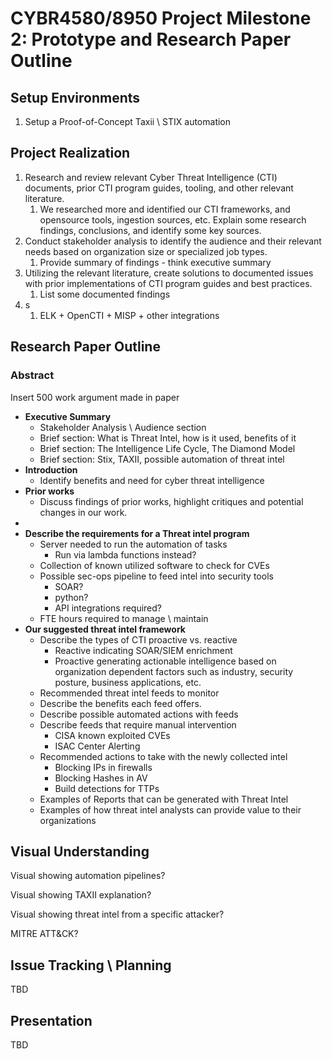 # CYBR4580/8950 Project Milestone 2: Prototype and Research Paper Outline

## Setup Environments

1. Setup a Proof-of-Concept Taxii \ STIX automation 

## Project Realization 

1. Research and review relevant Cyber Threat Intelligence (CTI) documents, prior CTI program guides, tooling, and other relevant literature.
   1. We researched more and identified our CTI frameworks, and opensource tools, ingestion sources, etc. Explain some research findings, conclusions, and identify some key sources.
2. Conduct stakeholder analysis to identify the audience and their relevant needs based on organization size or specialized job types.
   1. Provide summary of findings - think executive summary
3. Utilizing the relevant literature, create solutions to documented issues with prior implementations of CTI program guides and best practices.
   1. List some documented findings
4. s
   1. ELK + OpenCTI + MISP + other integrations

## Research Paper Outline

### Abstract

Insert 500 work argument made in paper


 - **Executive Summary**
   - Stakeholder Analysis \ Audience section 
   - Brief section: What is Threat Intel, how is it used, benefits of it
   - Brief section: The Intelligence Life Cycle, The Diamond Model
   - Brief section: Stix, TAXII, possible automation of threat intel
 - **Introduction**
   - Identify benefits and need for cyber threat intelligence
 - **Prior works**
   - Discuss findings of prior works, highlight critiques and potential changes in our work.
 - 
 - **Describe the requirements for a Threat intel program**
   - Server needed to run the automation of tasks
     - Run via lambda functions instead?  
   - Collection of known utilized software to check for CVEs
   - Possible sec-ops pipeline to feed intel into security tools
     - SOAR?
     - python?
     - API integrations required?
   - FTE hours required to manage \ maintain
 - **Our suggested threat intel framework**
   - Describe the types of CTI proactive vs. reactive
     - Reactive indicating SOAR/SIEM enrichment
     - Proactive generating actionable intelligence based on organization dependent factors such as industry, security posture, business applications, etc.
    - Recommended threat intel feeds to monitor
     - Describe the benefits each feed offers.
     - Describe possible automated actions with feeds
     - Describe feeds that require manual intervention
       - CISA known exploited CVEs
       - ISAC Center Alerting
   - Recommended actions to take with the newly collected intel
     - Blocking IPs in firewalls
     - Blocking Hashes in AV
     - Build detections for TTPs
   - Examples of Reports that can be generated with Threat Intel
   - Examples of how threat intel analysts can provide value to their organizations 


## Visual Understanding 

Visual showing automation pipelines? 

Visual showing TAXII explanation? 

Visual showing threat intel from a specific attacker? 

MITRE ATT&CK? 


## Issue Tracking \ Planning

TBD


## Presentation

TBD
